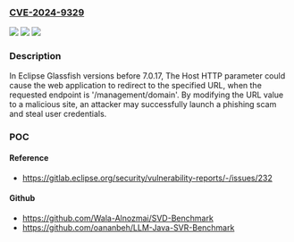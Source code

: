 ### [CVE-2024-9329](https://cve.mitre.org/cgi-bin/cvename.cgi?name=CVE-2024-9329)
![](https://img.shields.io/static/v1?label=Product&message=Glassfish&color=blue)
![](https://img.shields.io/static/v1?label=Version&message=5.1.0%3C%3D%207.0.16%20&color=brighgreen)
![](https://img.shields.io/static/v1?label=Vulnerability&message=CWE-233%20%20Improper%20Handling%20of%20Parameters&color=brighgreen)

### Description

In Eclipse Glassfish versions before 7.0.17, The Host HTTP parameter could cause the web application to redirect to the specified URL, when the requested endpoint is '/management/domain'. By modifying the URL value to a malicious site, an attacker may successfully launch a phishing scam and steal user credentials.

### POC

#### Reference
- https://gitlab.eclipse.org/security/vulnerability-reports/-/issues/232

#### Github
- https://github.com/Wala-Alnozmai/SVD-Benchmark
- https://github.com/oananbeh/LLM-Java-SVR-Benchmark

